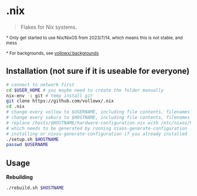 # .nix

> Flakes for Nix systems.

<small>* Only get started to use Nix/NixOS from 2023/7/14, which means this is not stable, and mess</small>

<small>* For backgrounds, see [vollowx/.backgrounds](https://github.com/vollowx/.backgrounds)</small>

## Installation (not sure if it is useable for everyone)

```sh
# connect to network first
cd $USER_HOME # you maybe need to create the folder manually
nix-env -i git # temp install git
git clone https://github.com/vollowx/.nix
cd .nix
# change every vollow to $USERNAME, including file contents, filenames and folder-name
# change every sakura to $HOSTNAME, including file contents, filenames and folder-name
# replace /hosts/$HOSTNAME/hardware-configuration.nix with /etc/nixos/hardware-configuration.nix
# which needs to be generated by running nixos-generate-configuration --root /mnt if you are
# installing or nixos-generate-configuration if you already installed
./setup.sh $HOSTNAME
passwd $USERNAME
```

## Usage

**Rebuilding**

```sh
./rebuild.sh $HOSTNAME
```
